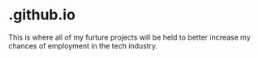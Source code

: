 # .github.io
This is where all of my furture projects will be held to better increase my chances of employment in the tech industry. 
